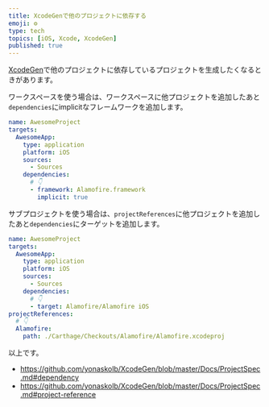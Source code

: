 ```yaml
---
title: XcodeGenで他のプロジェクトに依存する
emoji: ⚙️
type: tech
topics: [iOS, Xcode, XcodeGen]
published: true
---
```


[XcodeGen](https://github.com/yonaskolb/XcodeGen)で他のプロジェクトに依存しているプロジェクトを生成したくなるときがあります。

ワークスペースを使う場合は、ワークスペースに他プロジェクトを追加したあと`dependencies`にimplicitなフレームワークを追加します。

```yaml
name: AwesomeProject
targets:
  AwesomeApp:
    type: application
    platform: iOS
    sources:
      - Sources
    dependencies:
      # 👇
      - framework: Alamofire.framework
        implicit: true
```

サブプロジェクトを使う場合は、`projectReferences`に他プロジェクトを追加したあと`dependencies`にターゲットを追加します。

```yaml
name: AwesomeProject
targets:
  AwesomeApp:
    type: application
    platform: iOS
    sources:
      - Sources
    dependencies:
      # 👇
      - target: Alamofire/Alamofire iOS
projectReferences:
  # 👇
  Alamofire:
    path: ./Carthage/Checkouts/Alamofire/Alamofire.xcodeproj
```

以上です。

- https://github.com/yonaskolb/XcodeGen/blob/master/Docs/ProjectSpec.md#dependency
- https://github.com/yonaskolb/XcodeGen/blob/master/Docs/ProjectSpec.md#project-reference

